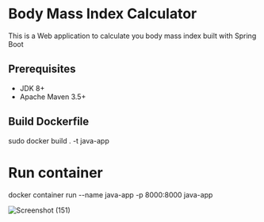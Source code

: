 # Body Mass Index Calculator

This is a Web application to calculate you body mass index built with Spring Boot


## Prerequisites
* JDK 8+
* Apache Maven 3.5+

## Build Dockerfile
sudo docker build . -t java-app

# Run container
docker container run --name java-app -p 8000:8000 java-app

![Screenshot (151)](https://user-images.githubusercontent.com/62904201/192646229-b65af816-137f-4454-8945-766a09c3bdfa.png)
